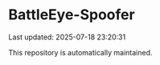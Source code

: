 # BattleEye-Spoofer

Last updated: 2025-07-18 23:20:31

This repository is automatically maintained.
